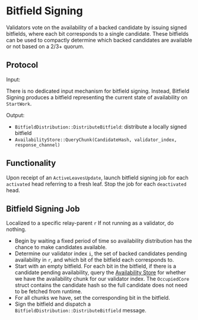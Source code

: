 # Bitfield Signing

Validators vote on the availability of a backed candidate by issuing signed bitfields, where each bit corresponds to a single candidate. These bitfields can be used to compactly determine which backed candidates are available or not based on a 2/3+ quorum.

## Protocol

Input:

There is no dedicated input mechanism for bitfield signing. Instead, Bitfield Signing produces a bitfield representing the current state of availability on `StartWork`.

Output:

- `BitfieldDistribution::DistributeBitfield`: distribute a locally signed bitfield
- `AvailabilityStore::QueryChunk(CandidateHash, validator_index, response_channel)`

## Functionality

Upon receipt of an `ActiveLeavesUpdate`, launch bitfield signing job for each `activated` head referring to a fresh leaf. Stop the job for each `deactivated` head.

## Bitfield Signing Job

Localized to a specific relay-parent `r`
If not running as a validator, do nothing.

- Begin by waiting a fixed period of time so availability distribution has the chance to make candidates available.
- Determine our validator index `i`, the set of backed candidates pending availability in `r`, and which bit of the bitfield each corresponds to.
- Start with an empty bitfield. For each bit in the bitfield, if there is a candidate pending availability, query the [Availability Store](../utility/availability-store.md) for whether we have the availability chunk for our validator index. The `OccupiedCore` struct contains the candidate hash so the full candidate does not need to be fetched from runtime.
- For all chunks we have, set the corresponding bit in the bitfield.
- Sign the bitfield and dispatch a `BitfieldDistribution::DistributeBitfield` message.
